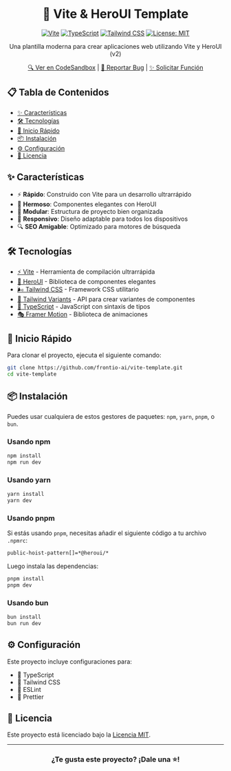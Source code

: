 <div align="center">

# 🚀 Vite & HeroUI Template

[![Vite](https://img.shields.io/badge/Vite-646CFF?style=for-the-badge&logo=vite&logoColor=white)](https://vitejs.dev)
[![TypeScript](https://img.shields.io/badge/TypeScript-3178C6?style=for-the-badge&logo=typescript&logoColor=white)](https://www.typescriptlang.org)
[![Tailwind CSS](https://img.shields.io/badge/Tailwind_CSS-06B6D4?style=for-the-badge&logo=tailwind-css&logoColor=white)](https://tailwindcss.com)
[![License: MIT](https://img.shields.io/badge/License-MIT-yellow.svg?style=for-the-badge)](https://opensource.org/licenses/MIT)

<p>Una plantilla moderna para crear aplicaciones web utilizando Vite y HeroUI (v2)</p>

[🔍 Ver en CodeSandbox](https://githubbox.com/frontio-ai/vite-template) | [📝 Reportar Bug](https://github.com/frontio-ai/vite-template/issues) | [✨ Solicitar Función](https://github.com/frontio-ai/vite-template/issues)

</div>

## 📋 Tabla de Contenidos

- [✨ Características](#-características)
- [🛠️ Tecnologías](#️-tecnologías)
- [🚀 Inicio Rápido](#-inicio-rápido)
- [📦 Instalación](#-instalación)
- [⚙️ Configuración](#️-configuración)
- [📄 Licencia](#-licencia)

## ✨ Características

- ⚡ **Rápido**: Construido con Vite para un desarrollo ultrarrápido
- 🎨 **Hermoso**: Componentes elegantes con HeroUI
- 🧩 **Modular**: Estructura de proyecto bien organizada
- 📱 **Responsivo**: Diseño adaptable para todos los dispositivos
- 🔍 **SEO Amigable**: Optimizado para motores de búsqueda

## 🛠️ Tecnologías

- [⚡ Vite](https://vitejs.dev/guide/) - Herramienta de compilación ultrarrápida
- [🎨 HeroUI](https://heroui.com) - Biblioteca de componentes elegantes
- [🌬️ Tailwind CSS](https://tailwindcss.com) - Framework CSS utilitario
- [🧩 Tailwind Variants](https://tailwind-variants.org) - API para crear variantes de componentes
- [📝 TypeScript](https://www.typescriptlang.org) - JavaScript con sintaxis de tipos
- [🎭 Framer Motion](https://www.framer.com/motion) - Biblioteca de animaciones

## 🚀 Inicio Rápido

Para clonar el proyecto, ejecuta el siguiente comando:

```bash
git clone https://github.com/frontio-ai/vite-template.git
cd vite-template
```

## 📦 Instalación

Puedes usar cualquiera de estos gestores de paquetes: `npm`, `yarn`, `pnpm`, o `bun`.

### Usando npm

```bash
npm install
npm run dev
```

### Usando yarn

```bash
yarn install
yarn dev
```

### Usando pnpm

Si estás usando `pnpm`, necesitas añadir el siguiente código a tu archivo `.npmrc`:

```bash
public-hoist-pattern[]=*@heroui/*
```

Luego instala las dependencias:

```bash
pnpm install
pnpm dev
```

### Usando bun

```bash
bun install
bun run dev
```

## ⚙️ Configuración

Este proyecto incluye configuraciones para:

- 🔧 TypeScript
- 🎨 Tailwind CSS
- 📏 ESLint
- 🧹 Prettier

## 📄 Licencia

Este proyecto está licenciado bajo la [Licencia MIT](https://github.com/frontio-ai/vite-template/blob/main/LICENSE).

---

<div align="center">

### ¿Te gusta este proyecto? ¡Dale una ⭐!

</div>
